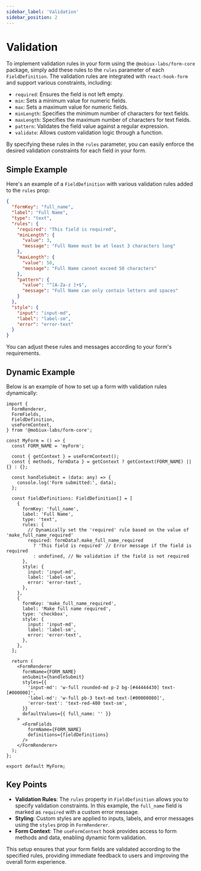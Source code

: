 ```yaml
---
sidebar_label: 'Validation'
sidebar_position: 2
---
```


# Validation

To implement validation rules in your form using the `@mobiux-labs/form-core` package, simply add these rules to the `rules` parameter of each `FieldDefinition`. The validation rules are integrated with `react-hook-form` and support various constraints, including:

- `required`: Ensures the field is not left empty.
- `min`: Sets a minimum value for numeric fields.
- `max`: Sets a maximum value for numeric fields.
- `minLength`: Specifies the minimum number of characters for text fields.
- `maxLength`: Specifies the maximum number of characters for text fields.
- `pattern`: Validates the field value against a regular expression.
- `validate`: Allows custom validation logic through a function.

By specifying these rules in the `rules` parameter, you can easily enforce the desired validation constraints for each field in your form.

## Simple Example

Here's an example of a `FieldDefinition` with various validation rules added to the `rules` prop:

```json
{
  "formKey": "full_name",
  "label": "Full Name",
  "type": "text",
  "rules": {
    "required": "This field is required",
    "minLength": {
      "value": 3,
      "message": "Full Name must be at least 3 characters long"
    },
    "maxLength": {
      "value": 50,
      "message": "Full Name cannot exceed 50 characters"
    },
    "pattern": {
      "value": "^[A-Za-z ]+$",
      "message": "Full Name can only contain letters and spaces"
    }
  },
  "style": {
    "input": "input-md",
    "label": "label-sm",
    "error": "error-text"
  }
}
```

You can adjust these rules and messages according to your form's requirements.

## Dynamic Example

Below is an example of how to set up a form with validation rules dynamically:

```tsx
import {
  FormRenderer,
  FormFields,
  FieldDefinition,
  useFormContext,
} from '@mobiux-labs/form-core';

const MyForm = () => {
  const FORM_NAME = 'myForm';

  const { getContext } = useFormContext();
  const { methods, formData } = getContext ? getContext(FORM_NAME) || {} : {};

  const handleSubmit = (data: any) => {
    console.log('Form submitted:', data);
  };

  const fieldDefinitions: FieldDefinition[] = [
    {
      formKey: 'full_name',
      label: 'Full Name',
      type: 'text',
      rules: {
        // Dynamically set the 'required' rule based on the value of 'make_full_name_required'
        required: formData?.make_full_name_required
          ? 'This field is required' // Error message if the field is required
          : undefined, // No validation if the field is not required
      },
      style: {
        input: 'input-md',
        label: 'label-sm',
        error: 'error-text',
      },
    },
    {
      formKey: 'make_full_name_required',
      label: 'Make full name required',
      type: 'checkbox',
      style: {
        input: 'input-md',
        label: 'label-sm',
        error: 'error-text',
      },
    },
  ];

  return (
    <FormRenderer
      formName={FORM_NAME}
      onSubmit={handleSubmit}
      styles={{
        'input-md': 'w-full rounded-md p-2 bg-[#44444430] text-[#000000]',
        'label-md': 'w-full pb-3 text-md text-[#00000080]',
        'error-text': 'text-red-400 text-sm',
      }}
      defaultValues={{ full_name: '' }}
    >
      <FormFields
        formName={FORM_NAME}
        definitions={fieldDefinitions}
      />
    </FormRenderer>
  );
};

export default MyForm;
```

## Key Points

- **Validation Rules**: The `rules` property in `FieldDefinition` allows you to specify validation constraints. In this example, the `full_name` field is marked as `required` with a custom error message.
- **Styling**: Custom styles are applied to inputs, labels, and error messages using the `styles` prop in `FormRenderer`.
- **Form Context**: The `useFormContext` hook provides access to form methods and data, enabling dynamic form validation.

This setup ensures that your form fields are validated according to the specified rules, providing immediate feedback to users and improving the overall form experience.
